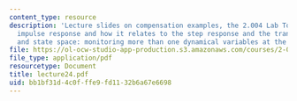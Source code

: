 ```yaml
---
content_type: resource
description: 'Lecture slides on compensation examples, the 2.004 Lab Tower plant,
  impulse response and how it relates to the step response and the transfer function,
  and state space: monitoring more than one dynamical variables at the same time.'
file: https://ol-ocw-studio-app-production.s3.amazonaws.com/courses/2-004-systems-modeling-and-control-ii-fall-2007/bb1bf31d4c0fffe9fd1132b6a67e6698_lecture24.pdf
file_type: application/pdf
resourcetype: Document
title: lecture24.pdf
uid: bb1bf31d-4c0f-ffe9-fd11-32b6a67e6698
---
```

